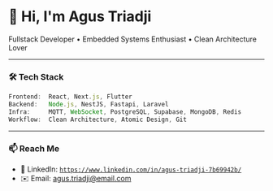 # 👋 Hi, I'm Agus Triadji

Fullstack Developer • Embedded Systems Enthusiast • Clean Architecture Lover

---

### 🛠 Tech Stack

```ts
Frontend:  React, Next.js, Flutter  
Backend:   Node.js, NestJS, Fastapi, Laravel 
Infra:     MQTT, WebSocket, PostgreSQL, Supabase, MongoDB, Redis
Workflow:  Clean Architecture, Atomic Design, Git
```

---
### 📫 Reach Me
- 💼 LinkedIn: [`https://www.linkedin.com/in/agus-triadji-7b69942b/`](https://www.linkedin.com/in/agus-triadji-7b69942b/)
- ✉️ Email: agus.triadji@email.com
